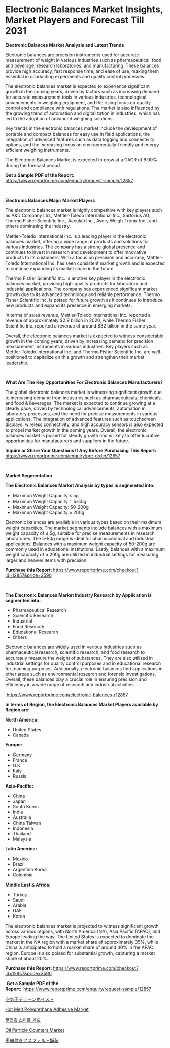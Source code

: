 <p><h1>Electronic Balances Market Insights, Market Players and Forecast Till 2031</h1></p><p><strong>Electronic Balances Market Analysis and Latest Trends</strong></p>
<p><p>Electronic balances are precision instruments used for accurate measurement of weight in various industries such as pharmaceutical, food and beverage, research laboratories, and manufacturing. These balances provide high accuracy, fast response time, and ease of use, making them essential in conducting experiments and quality control processes.</p><p>The electronic balances market is expected to experience significant growth in the coming years, driven by factors such as increasing demand for accurate measurement tools in various industries, technological advancements in weighing equipment, and the rising focus on quality control and compliance with regulations. The market is also influenced by the growing trend of automation and digitalization in industries, which has led to the adoption of advanced weighing solutions.</p><p>Key trends in the electronic balances market include the development of portable and compact balances for easy use in field applications, the integration of advanced features such as data logging and connectivity options, and the increasing focus on environmentally-friendly and energy-efficient weighing instruments.</p><p>The Electronic Balances Market is expected to grow at a CAGR of 6.00% during the forecast period.</p></p>
<p><strong>Get a Sample PDF of the Report:&nbsp;</strong> <a href="https://www.reportprime.com/enquiry/request-sample/12857">https://www.reportprime.com/enquiry/request-sample/12857</a></p>
<p>&nbsp;</p>
<p><strong>Electronic Balances Major Market Players</strong></p>
<p><p>The electronic balances market is highly competitive with key players such as A&D Company Ltd., Mettler-Toledo International Inc., Sartorius AG, Thermo Fisher Scientific Inc., Acculab Inc., Avery Weigh-Tronix Inc., and others dominating the industry.</p><p>Mettler-Toledo International Inc. is a leading player in the electronic balances market, offering a wide range of products and solutions for various industries. The company has a strong global presence and continues to invest in research and development to offer innovative products to its customers. With a focus on precision and accuracy, Mettler-Toledo International Inc. has seen consistent market growth and is expected to continue expanding its market share in the future.</p><p>Thermo Fisher Scientific Inc. is another key player in the electronic balances market, providing high-quality products for laboratory and industrial applications. The company has experienced significant market growth due to its advanced technology and reliable performance. Thermo Fisher Scientific Inc. is poised for future growth as it continues to introduce new products and expand its presence in emerging markets.</p><p>In terms of sales revenue, Mettler-Toledo International Inc. reported a revenue of approximately $2.9 billion in 2020, while Thermo Fisher Scientific Inc. reported a revenue of around $32 billion in the same year.</p><p>Overall, the electronic balances market is expected to witness considerable growth in the coming years, driven by increasing demand for precision measurement instruments in various industries. Key players such as Mettler-Toledo International Inc. and Thermo Fisher Scientific Inc. are well-positioned to capitalize on this growth and strengthen their market leadership.</p></p>
<p>&nbsp;</p>
<p><strong>What Are The Key Opportunities For Electronic Balances Manufacturers?</strong></p>
<p><p>The global electronic balances market is witnessing significant growth due to increasing demand from industries such as pharmaceuticals, chemicals, and food & beverages. The market is expected to continue growing at a steady pace, driven by technological advancements, automation in laboratory processes, and the need for precise measurements in various applications. The integration of advanced features such as touchscreen displays, wireless connectivity, and high accuracy sensors is also expected to propel market growth in the coming years. Overall, the electronic balances market is poised for steady growth and is likely to offer lucrative opportunities for manufacturers and suppliers in the future.</p></p>
<p><strong>Inquire or Share Your Questions If Any Before Purchasing This Report:</strong> <a href="https://www.reportprime.com/enquiry/pre-order/12857">https://www.reportprime.com/enquiry/pre-order/12857</a></p>
<p>&nbsp;</p>
<p><strong>Market Segmentation</strong></p>
<p><strong>The Electronic Balances Market Analysis by types is segmented into:</strong></p>
<p><ul><li>Maximun Weight Capacity ≤ 5g</li><li>Maximun Weight Capacity： 5-50g</li><li>Maximun Weight Capacity: 50-200g</li><li>Maximun Weight Capacity ≥ 200g</li></ul></p>
<p><p>Electronic balances are available in various types based on their maximum weight capacities. The market segments include balances with a maximum weight capacity of ≤ 5g, suitable for precise measurements in research laboratories. The 5-50g range is ideal for pharmaceutical and industrial applications. Balances with a maximum weight capacity of 50-200g are commonly used in educational institutions. Lastly, balances with a maximum weight capacity of ≥ 200g are utilized in industrial settings for measuring larger and heavier items with precision.</p></p>
<p><strong>Purchase this Report:&nbsp;</strong><a href="https://www.reportprime.com/checkout?id=12857&price=3590">https://www.reportprime.com/checkout?id=12857&price=3590</a></p>
<p>&nbsp;</p>
<p><strong>The Electronic Balances Market Industry Research by Application is segmented into:</strong></p>
<p><ul><li>Pharmaceutical Research</li><li>Scientific Research</li><li>Industrial</li><li>Food Research</li><li>Educational Research</li><li>Others</li></ul></p>
<p><p>Electronic balances are widely used in various industries such as pharmaceutical research, scientific research, and food research to accurately measure the weight of substances. They are also utilized in industrial settings for quality control purposes and in educational research for teaching purposes. Additionally, electronic balances find applications in other areas such as environmental research and forensic investigations. Overall, these balances play a crucial role in ensuring precision and efficiency in a wide range of research and industrial activities.</p></p>
<p><a href="https://www.reportprime.com/electronic-balances-r12857">&nbsp;https://www.reportprime.com/electronic-balances-r12857</a></p>
<p><strong>In terms of Region, the Electronic Balances Market Players available by Region are:</strong></p>
<p>
    <p> <strong> North America: </strong>
        <ul>
            <li>United States</li>
            <li>Canada</li>
        </ul>
        </p> 
    <p> <strong> Europe: </strong>
        <ul>
            <li>Germany</li>
            <li>France</li>
            <li>U.K.</li>
            <li>Italy</li>
            <li>Russia</li>
        </ul>
        </p> 
    <p> <strong> Asia-Pacific: </strong>
        <ul>
            <li>China</li>
            <li>Japan</li>
            <li>South Korea</li>
            <li>India</li>
            <li>Australia</li>
            <li>China Taiwan</li>
            <li>Indonesia</li>
            <li>Thailand</li>
            <li>Malaysia</li>
        </ul>
        </p> 
    <p> <strong> Latin America: </strong>
        <ul>
            <li>Mexico</li>
            <li>Brazil</li>
            <li>Argentina Korea</li>
            <li>Colombia</li>
        </ul>
        </p> 
    <p> <strong> Middle East & Africa: </strong>
        <ul>
            <li>Turkey</li>
            <li>Saudi</li>
            <li>Arabia</li>
            <li>UAE</li>
            <li>Korea</li>
        </ul>
    </p>
    </p>
<p><p>The electronic balances market is projected to witness significant growth across various regions, with North America (NA), Asia Pacific (APAC), and Europe leading the way. The United States is expected to dominate the market in the NA region with a market share of approximately 35%, while China is anticipated to hold a market share of around 40% in the APAC region. Europe is also poised for substantial growth, capturing a market share of about 20%.</p></p>
<p><strong>Purchase this Report: </strong><a href="https://www.reportprime.com/checkout?id=12857&price=3590">https://www.reportprime.com/checkout?id=12857&price=3590</a></p>
<p>&nbsp;<strong>Get a Sample PDF of the Report:&nbsp;&nbsp;</strong><a href="https://www.reportprime.com/enquiry/request-sample/12857">https://www.reportprime.com/enquiry/request-sample/12857</a></p>
<p><strong></strong></p>
<p><p><a href="https://medium.com/@slbola/%E6%AC%A1%E3%81%AE%E6%96%87%E7%AB%A0%E3%81%AE%E6%97%A5%E6%9C%AC%E8%AA%9E%E3%81%B8%E3%81%AE%E7%BF%BB%E8%A8%B3%E3%81%A7%E3%81%99-%E6%AC%A1%E3%81%AE%E6%96%87%E7%AB%A0%E3%81%AE%E6%97%A5%E6%9C%AC%E8%AA%9E%E3%81%B8%E3%81%AE%E7%BF%BB%E8%A8%B3%E3%81%A7%E3%81%99-2c2a0ab6dc1a">空気圧チェーンホイスト</a></p><p><a href="https://medium.com/@emilyarnold76/an-in-depth-analysis-of-the-global-hot-melt-polyurethane-adhesive-market-scope-and-its-rapid-e73a17bcf3dd">Hot Melt Polyurethane Adhesive Market</a></p><p><a href="https://github.com/nhaiquang84/Market-Research-Report-List-1/blob/main/661133262487.md">무접촉 스마트 카드</a></p><p><a href="https://github.com/mabenkhyari11/Market-Research-Report-List-1/blob/main/oil-particle-counters-market.md">Oil Particle Counters Market</a></p><p><a href="https://medium.com/@isomgleason2023/%E3%82%B0%E3%83%AD%E3%83%BC%E3%83%90%E3%83%AB%E8%B7%AF%E9%9D%A2%E8%88%97%E8%A3%85%E8%88%97%E8%A3%85%E6%A9%9F%E5%B8%82%E5%A0%B4-%E5%BF%9C%E7%94%A8-%E6%9C%80%E7%B5%82%E5%88%A9%E7%94%A8%E6%A5%AD%E7%95%8C-%E3%82%BF%E3%82%A4%E3%83%97-%E8%A8%AD%E5%82%99-%E3%81%8A%E3%82%88%E3%81%B3%E5%9C%B0%E5%9F%9F%E3%81%AB%E7%84%A6%E7%82%B9%E3%82%92%E5%BD%93%E3%81%A6%E3%81%9F%E5%88%86%E6%9E%90%E3%81%A8%E4%BA%88%E6%B8%AC-2024%E5%B9%B4-2031%E5%B9%B4-ca1914b8186e">車輪付きアスファルト舗装</a></p></p>
